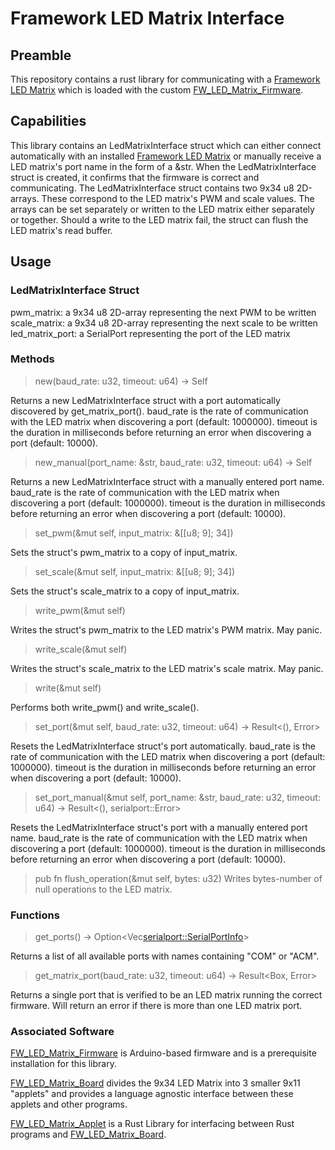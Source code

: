 # Framework LED Matrix Interface
## Preamble
This repository contains a rust library for communicating with a [Framework LED Matrix](https://frame.work/products/16-led-matrix) which is loaded with the custom [FW_LED_Matrix_Firmware](https://github.com/sigroot/FW_LED_Matrix_Firmware). 
## Capabilities
This library contains an LedMatrixInterface struct which can either connect automatically with an installed [Framework LED Matrix](https://frame.work/products/16-led-matrix) or manually receive a LED matrix's port name in the form of a &str. When the LedMatrixInterface struct is created, it confirms that the firmware is correct and communicating. The LedMatrixInterface struct contains two 9x34 u8 2D-arrays. These correspond to the LED matrix's PWM and scale values. The arrays can be set separately or written to the LED matrix either separately or together. Should a write to the LED matrix fail, the struct can flush the LED matrix's read buffer.
## Usage
### LedMatrixInterface Struct
pwm_matrix: a 9x34 u8 2D-array representing the next PWM to be written
scale_matrix: a 9x34 u8 2D-array representing the next scale to be written
led_matrix_port: a SerialPort representing the port of the LED matrix
### Methods
>new(baud_rate: u32, timeout: u64) -> Self

Returns a new LedMatrixInterface struct with a port automatically discovered by get_matrix_port(). baud_rate is the rate of communication with the LED matrix when discovering a port (default: 1000000). timeout is the duration in milliseconds before returning an error when discovering a port (default: 10000).


>new_manual(port_name: &str, baud_rate: u32, timeout: u64) -> Self

Returns a new LedMatrixInterface struct with a manually entered port name. baud_rate is the rate of communication with the LED matrix when discovering a port (default: 1000000). timeout is the duration in milliseconds before returning an error when discovering a port (default: 10000).


>set_pwm(&mut self, input_matrix: &[[u8; 9]; 34])

Sets the struct's pwm_matrix to a copy of input_matrix.


>set_scale(&mut self, input_matrix: &[[u8; 9]; 34])

Sets the struct's scale_matrix to a copy of input_matrix.


>write_pwm(&mut self)

Writes the struct's pwm_matrix to the LED matrix's PWM matrix. May panic.


>write_scale(&mut self)

Writes the struct's scale_matrix to the LED matrix's scale matrix. May panic.


>write(&mut self)

Performs both write_pwm() and write_scale().


>set_port(&mut self, baud_rate: u32, timeout: u64) -> Result<(), Error>

Resets the LedMatrixInterface struct's port automatically. baud_rate is the rate of communication with the LED matrix when discovering a port (default: 1000000). timeout is the duration in milliseconds before returning an error when discovering a port (default: 10000).


>set_port_manual(&mut self, port_name: &str, baud_rate: u32, timeout: u64) -> Result<(), serialport::Error>

Resets the LedMatrixInterface struct's port with a manually entered port name. baud_rate is the rate of communication with the LED matrix when discovering a port (default: 1000000). timeout is the duration in milliseconds before returning an error when discovering a port (default: 10000).


>pub fn flush_operation(&mut self, bytes: u32)
Writes bytes-number of null operations to the LED matrix.
### Functions

>get_ports() -> Option<Vec<serialport::SerialPortInfo>>

Returns a list of all available ports with names containing "COM" or "ACM".


>get_matrix_port(baud_rate: u32, timeout: u64) -> Result<Box<dyn serialport::SerialPort>, Error>

Returns a single port that is verified to be an LED matrix running the correct firmware. Will return an error if there is more than one LED matrix port.
### Associated Software
[FW_LED_Matrix_Firmware](https://github.com/sigroot/FW_LED_Matrix_Firmware) is Arduino-based firmware and is a prerequisite installation for this library.

[FW_LED_Matrix_Board](https://github.com/sigroot/FW_LED_Matrix_Board) divides the 9x34 LED Matrix into 3 smaller 9x11 "applets" and provides a language agnostic interface between these applets and other programs.

[FW_LED_Matrix_Applet](https://github.com/sigroot/FW_LED_Matrix_Applet) is a Rust Library for interfacing between Rust programs and [FW_LED_Matrix_Board](https://github.com/sigroot/FW_LED_Matrix_Board).
